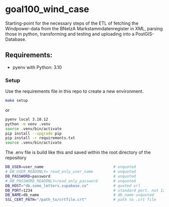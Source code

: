 # goal100_wind_case

Starting-point for the necessary steps of the ETL of fetching the Windpower-data from the BNetzA Markstammdatenregister in XML, parsing those in python, transforming and testing and uploading into a PostGIS-Database.

## Requirements:

- pyenv with Python: 3.10

### Setup

Use the requirements file in this repo to create a new environment.

```BASH
make setup
```

or

```BASH
pyenv local 3.10.12
python -m venv .venv
source .venv/bin/activate
pip install --upgrade pip
pip install -r requirements.txt
source .venv/bin/activate
```

The .env file is build like this and saved within the root directory of the repository
```BASH
DB_USER=user_name                               # unquoted
# DB_USER_READONLY= read_only_user_name         # unquoted
DB_PASSWORD=password                            # unquoted
# DB_PASSWORD_READONLY=read_only_password       # unquoted 
DB_HOST="db.some_letters.supabase.co"           # quoted url
DB_PORT=1234                                    # standard port. not 1234
DB_NAME=db_name                                 # db_name unquoted
SSL_CERT_PATH="/path_to/crtfile.crt"            # path to .crt file
```
